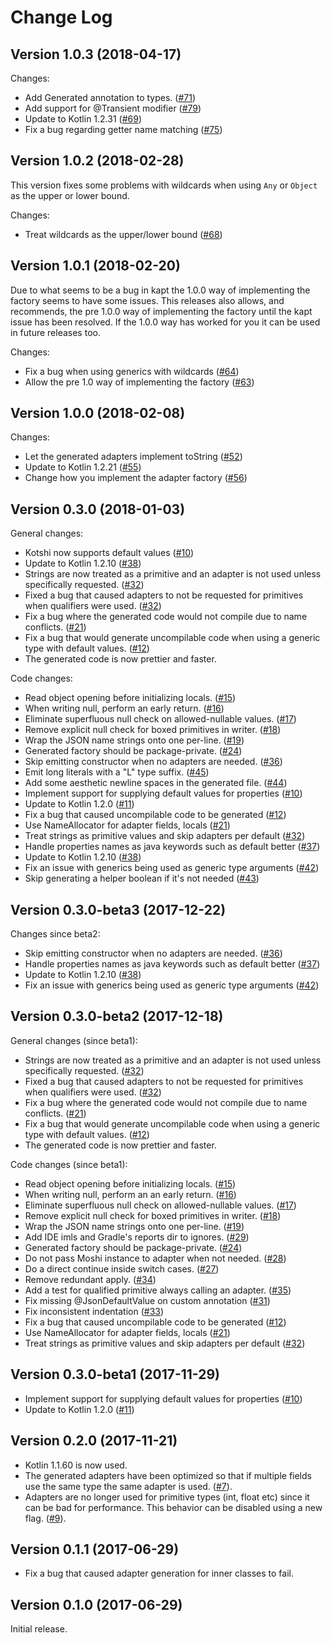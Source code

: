 Change Log
===
Version 1.0.3 (2018-04-17)
---
Changes:
* Add Generated annotation to types. ([#71](https://github.com/ansman/kotshi/pull/71))
* Add support for @Transient modifier ([#79](https://github.com/ansman/kotshi/pull/79))
* Update to Kotlin 1.2.31 ([#69](https://github.com/ansman/kotshi/pull/69))
* Fix a bug regarding getter name matching ([#75](https://github.com/ansman/kotshi/pull/75))

Version 1.0.2 (2018-02-28)
---
This version fixes some problems with wildcards when using `Any` or `Object` as
the upper or lower bound.

Changes:
* Treat wildcards as the upper/lower bound ([#68](https://github.com/ansman/kotshi/pull/68))

Version 1.0.1 (2018-02-20)
---
Due to what seems to be a bug in kapt the 1.0.0 way of implementing the factory
seems to have some issues. This releases also allows, and recommends, the pre
1.0.0 way of implementing the factory until the kapt issue has been resolved.
If the 1.0.0 way has worked for you it can be used in future releases too.

Changes:
* Fix a bug when using generics with wildcards ([#64](https://github.com/ansman/kotshi/pull/64))
* Allow the pre 1.0 way of implementing the factory ([#63](https://github.com/ansman/kotshi/pull/63))

Version 1.0.0 (2018-02-08)
---
Changes:
* Let the generated adapters implement toString ([#52](https://github.com/ansman/kotshi/pull/52))
* Update to Kotlin 1.2.21 ([#55](https://github.com/ansman/kotshi/pull/55))
* Change how you implement the adapter factory ([#56](https://github.com/ansman/kotshi/pull/56))

Version 0.3.0 (2018-01-03)
---
General changes:
* Kotshi now supports default values ([#10](https://github.com/ansman/kotshi/pull/10))
* Update to Kotlin 1.2.10 ([#38](https://github.com/ansman/kotshi/pull/38))
* Strings are now treated as a primitive and an adapter is not used unless specifically requested. ([#32](https://github.com/ansman/kotshi/pull/32))
* Fixed a bug that caused adapters to not be requested for primitives when qualifiers were used. ([#32](https://github.com/ansman/kotshi/pull/32))
* Fix a bug where the generated code would not compile due to name conflicts. ([#21](https://github.com/ansman/kotshi/pull/21))
* Fix a bug that would generate uncompilable code when using a generic type with default values. ([#12](https://github.com/ansman/kotshi/pull/12))
* The generated code is now prettier and faster.

Code changes:
* Read object opening before initializing locals. ([#15](https://github.com/ansman/kotshi/pull/15))
* When writing null, perform an early return. ([#16](https://github.com/ansman/kotshi/pull/16))
* Eliminate superfluous null check on allowed-nullable values. ([#17](https://github.com/ansman/kotshi/pull/17))
* Remove explicit null check for boxed primitives in writer. ([#18](https://github.com/ansman/kotshi/pull/18))
* Wrap the JSON name strings onto one per-line. ([#19](https://github.com/ansman/kotshi/pull/19))
* Generated factory should be package-private. ([#24](https://github.com/ansman/kotshi/pull/24))
* Skip emitting constructor when no adapters are needed. ([#36](https://github.com/ansman/kotshi/pull/36))
* Emit long literals with a "L" type suffix. ([#45](https://github.com/ansman/kotshi/pull/45))
* Add some aesthetic newline spaces in the generated file. ([#44](https://github.com/ansman/kotshi/pull/44))
* Implement support for supplying default values for properties ([#10](https://github.com/ansman/kotshi/pull/10))
* Update to Kotlin 1.2.0 ([#11](https://github.com/ansman/kotshi/pull/11))
* Fix a bug that caused uncompilable code to be generated ([#12](https://github.com/ansman/kotshi/pull/12))
* Use NameAllocator for adapter fields, locals ([#21](https://github.com/ansman/kotshi/pull/21))
* Treat strings as primitive values and skip adapters per default ([#32](https://github.com/ansman/kotshi/pull/32))
* Handle properties names as java keywords such as default better ([#37](https://github.com/ansman/kotshi/pull/37))
* Update to Kotlin 1.2.10 ([#38](https://github.com/ansman/kotshi/pull/38))
* Fix an issue with generics being used as generic type arguments ([#42](https://github.com/ansman/kotshi/pull/42))
* Skip generating a helper boolean if it's not needed ([#43](https://github.com/ansman/kotshi/pull/43))

Version 0.3.0-beta3 (2017-12-22)
---
Changes since beta2:
* Skip emitting constructor when no adapters are needed. ([#36](https://github.com/ansman/kotshi/pull/36))
* Handle properties names as java keywords such as default better ([#37](https://github.com/ansman/kotshi/pull/37))
* Update to Kotlin 1.2.10 ([#38](https://github.com/ansman/kotshi/pull/38))
* Fix an issue with generics being used as generic type arguments ([#42](https://github.com/ansman/kotshi/pull/42))

Version 0.3.0-beta2 (2017-12-18)
---
General changes (since beta1):
* Strings are now treated as a primitive and an adapter is not used unless specifically requested. ([#32](https://github.com/ansman/kotshi/pull/32))
* Fixed a bug that caused adapters to not be requested for primitives when qualifiers were used. ([#32](https://github.com/ansman/kotshi/pull/32))
* Fix a bug where the generated code would not compile due to name conflicts. ([#21](https://github.com/ansman/kotshi/pull/21))
* Fix a bug that would generate uncompilable code when using a generic type with default values. ([#12](https://github.com/ansman/kotshi/pull/12))
* The generated code is now prettier and faster.

Code changes (since beta1):
* Read object opening before initializing locals. ([#15](https://github.com/ansman/kotshi/pull/15))
* When writing null, perform an an early return. ([#16](https://github.com/ansman/kotshi/pull/16))
* Eliminate superfluous null check on allowed-nullable values. ([#17](https://github.com/ansman/kotshi/pull/17))
* Remove explicit null check for boxed primitives in writer. ([#18](https://github.com/ansman/kotshi/pull/18))
* Wrap the JSON name strings onto one per-line. ([#19](https://github.com/ansman/kotshi/pull/19))
* Add IDE imls and Gradle's reports dir to ignores. ([#29](https://github.com/ansman/kotshi/pull/29))
* Generated factory should be package-private. ([#24](https://github.com/ansman/kotshi/pull/24))
* Do not pass Moshi instance to adapter when not needed. ([#28](https://github.com/ansman/kotshi/pull/28))
* Do a direct continue inside switch cases. ([#27](https://github.com/ansman/kotshi/pull/27))
* Remove redundant apply. ([#34](https://github.com/ansman/kotshi/pull/34))
* Add a test for qualified primitive always calling an adapter. ([#35](https://github.com/ansman/kotshi/pull/35))
* Fix missing @JsonDefaultValue on custom annotation ([#31](https://github.com/ansman/kotshi/pull/31))
* Fix inconsistent indentation ([#33](https://github.com/ansman/kotshi/pull/33))
* Fix a bug that caused uncompilable code to be generated ([#12](https://github.com/ansman/kotshi/pull/12))
* Use NameAllocator for adapter fields, locals ([#21](https://github.com/ansman/kotshi/pull/21))
* Treat strings as primitive values and skip adapters per default ([#32](https://github.com/ansman/kotshi/pull/32))

Version 0.3.0-beta1 (2017-11-29)
---
* Implement support for supplying default values for properties ([#10](https://github.com/ansman/kotshi/pull/10))
* Update to Kotlin 1.2.0 ([#11](https://github.com/ansman/kotshi/pull/11))

Version 0.2.0 (2017-11-21)
---
* Kotlin 1.1.60 is now used.
* The generated adapters have been optimized so that if multiple fields use the same type the same adapter is used. ([#7](https://github.com/ansman/kotshi/pull/7)).
* Adapters are no longer used for primitive types (int, float etc) since it can be bad for performance. This behavior can be disabled using a new flag. ([#9](https://github.com/ansman/kotshi/pull/9)).

Version 0.1.1 (2017-06-29)
---
* Fix a bug that caused adapter generation for inner classes to fail.

Version 0.1.0 (2017-06-29)
---
Initial release.

